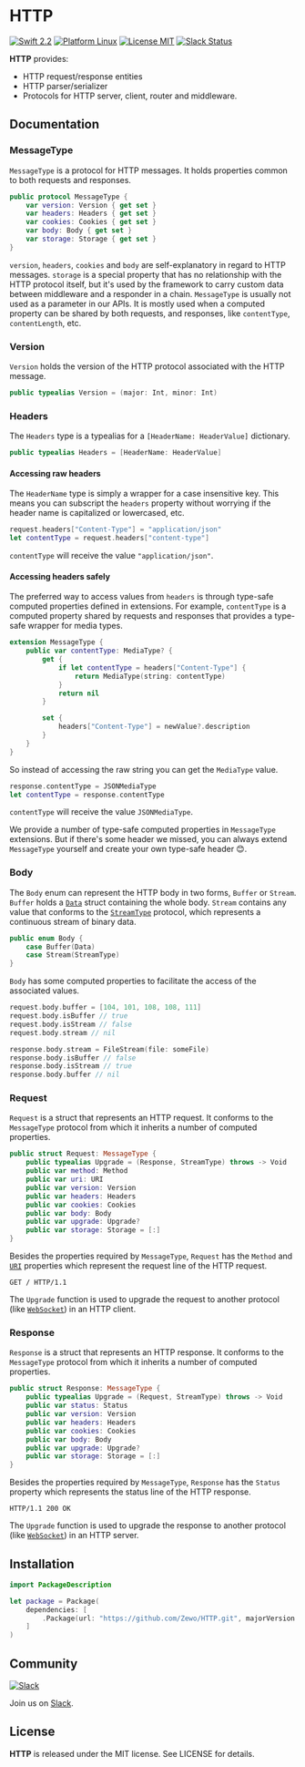 HTTP
======
[![Swift 2.2](https://img.shields.io/badge/Swift-2.2-orange.svg?style=flat)](https://swift.org)
[![Platform Linux](https://img.shields.io/badge/Platform-Linux-lightgray.svg?style=flat)](https://swift.org)
[![License MIT](https://img.shields.io/badge/License-MIT-blue.svg?style=flat)](https://tldrlegal.com/license/mit-license)
[![Slack Status](https://zewo-slackin.herokuapp.com/badge.svg)](http://slack.zewo.io)

**HTTP** provides:

- HTTP request/response entities
- HTTP parser/serializer
- Protocols for HTTP server, client, router and middleware.

## Documentation

### MessageType

`MessageType` is a protocol for HTTP messages. It holds properties common to both requests and responses.

```swift
public protocol MessageType {
    var version: Version { get set }
    var headers: Headers { get set }
    var cookies: Cookies { get set }
    var body: Body { get set }
    var storage: Storage { get set }
}
```

`version`, `headers`, `cookies` and `body` are self-explanatory in regard to HTTP messages. `storage` is a special property that has no relationship with the HTTP protocol itself, but it's used by the framework to carry custom data between middleware and a responder in a chain. `MessageType` is usually not used as a parameter in our APIs. It is mostly used when a computed property can be shared by both requests, and responses, like `contentType`, `contentLength`, etc.

### Version

`Version` holds the version of the HTTP protocol associated with the HTTP message.

```swift
public typealias Version = (major: Int, minor: Int)
```

### Headers

The `Headers` type is a typealias for a `[HeaderName: HeaderValue]` dictionary.

```swift
public typealias Headers = [HeaderName: HeaderValue]
```

#### Accessing raw headers

The `HeaderName` type is simply a wrapper for a case insensitive key. This means you can subscript  the `headers` property without worrying if the header name is capitalized or lowercased, etc. 
 
```swift
request.headers["Content-Type"] = "application/json"
let contentType = request.headers["content-type"]
```

`contentType` will receive the value `"application/json"`.

#### Accessing headers safely
 
 
The preferred way to access values from `headers` is through type-safe computed properties defined in extensions. For example, `contentType` is a computed property shared by requests and responses that provides a type-safe wrapper for media types.

```swift
extension MessageType {
    public var contentType: MediaType? {
        get {
            if let contentType = headers["Content-Type"] {
                return MediaType(string: contentType)
            }
            return nil
        }

        set {
            headers["Content-Type"] = newValue?.description
        }
    }
}
```

So instead of accessing the raw string you can get the `MediaType` value.

```swift
response.contentType = JSONMediaType
let contentType = response.contentType
```

`contentType` will receive the value `JSONMediaType`.

We provide a number of type-safe computed properties in `MessageType` extensions. But if there's some header we missed, you can always extend `MessageType` yourself and create your own type-safe header 😊.

### Body

The `Body` enum can represent the HTTP body in two forms, `Buffer` or `Stream`. `Buffer` holds a [`Data`](https://github.com/Zewo/Data) struct containing the whole body. `Stream` contains any value that conforms to the [`StreamType`](https://github.com/Zewo/Stream) protocol, which represents a continuous stream of binary data.

```swift
public enum Body {
    case Buffer(Data)
    case Stream(StreamType)
}
```

`Body` has some computed properties to facilitate the access of the associated values.

```swift
request.body.buffer = [104, 101, 108, 108, 111]
request.body.isBuffer // true
request.body.isStream // false
request.body.stream // nil

response.body.stream = FileStream(file: someFile)
response.body.isBuffer // false
response.body.isStream // true
response.body.buffer // nil
```

### Request

`Request` is a struct that represents an HTTP request. It conforms to the `MessageType` protocol from which it inherits a number of computed properties.

```swift
public struct Request: MessageType {
    public typealias Upgrade = (Response, StreamType) throws -> Void
    public var method: Method
    public var uri: URI
    public var version: Version
    public var headers: Headers
    public var cookies: Cookies
    public var body: Body
    public var upgrade: Upgrade?
    public var storage: Storage = [:]
}
```

Besides the properties required by `MessageType`, `Request` has the `Method` and [`URI`](https://github.com/Zewo/URI) properties which represent the request line of the HTTP request.

```HTTP
GET / HTTP/1.1
```

The `Upgrade` function is used to upgrade the request to another protocol (like [`WebSocket`](https://github.com/Zewo/Websocket)) in an HTTP client.

### Response

`Response` is a struct that represents an HTTP response. It conforms to the `MessageType` protocol from which it inherits a number of computed properties.

```swift
public struct Response: MessageType {
    public typealias Upgrade = (Request, StreamType) throws -> Void
    public var status: Status
    public var version: Version
    public var headers: Headers
    public var cookies: Cookies
    public var body: Body
    public var upgrade: Upgrade?
    public var storage: Storage = [:]
}
```

Besides the properties required by `MessageType`, `Response` has the `Status` property which represents the status line of the HTTP response.

```HTTP
HTTP/1.1 200 OK
```

The `Upgrade` function is used to upgrade the response to another protocol (like [`WebSocket`](https://github.com/Zewo/Websocket)) in an HTTP server.

## Installation

```swift
import PackageDescription

let package = Package(
    dependencies: [
        .Package(url: "https://github.com/Zewo/HTTP.git", majorVersion: 0, minor: 2)
    ]
)
```

## Community

[![Slack](http://s13.postimg.org/ybwy92ktf/Slack.png)](http://slack.zewo.io)

Join us on [Slack](http://slack.zewo.io).

License
-------

**HTTP** is released under the MIT license. See LICENSE for details.
